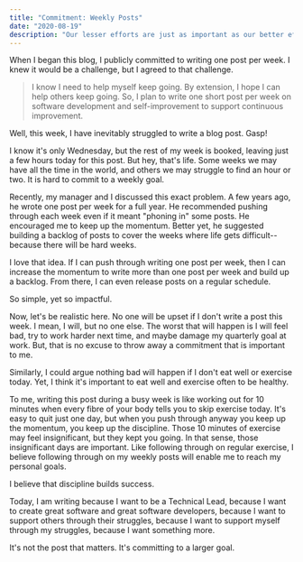 ```yaml
---
title: "Commitment: Weekly Posts"
date: "2020-08-19"
description: "Our lesser efforts are just as important as our better efforts"
---
```


When I began this blog, I publicly committed to writing one post per week. I knew it would be a challenge, but I agreed to that challenge.

> I know I need to help myself keep going. By extension, I hope I can help others keep going. So, I plan to write one short post per week on software development and self-improvement to support continuous improvement.

Well, this week, I have inevitably struggled to write a blog post. Gasp!

I know it's only Wednesday, but the rest of my week is booked, leaving just a few hours today for this post. But hey, that's life. Some weeks we may have all the time in the world, and others we may struggle to find an hour or two. It is hard to commit to a weekly goal.

Recently, my manager and I discussed this exact problem. A few years ago, he wrote one post per week for a full year. He recommended pushing through each week even if it meant "phoning in" some posts. He encouraged me to keep up the momentum. Better yet, he suggested building a backlog of posts to cover the weeks where life gets difficult--because there will be hard weeks.

I love that idea. If I can push through writing one post per week, then I can increase the momentum to write more than one post per week and build up a backlog. From there, I can even release posts on a regular schedule.

So simple, yet so impactful.

Now, let's be realistic here. No one will be upset if I don't write a post this week. I mean, I will, but no one else. The worst that will happen is I will feel bad, try to work harder next time, and maybe damage my quarterly goal at work. But, that is no excuse to throw away a commitment that is important to me.

Similarly, I could argue nothing bad will happen if I don't eat well or exercise today. Yet, I think it's important to eat well and exercise often to be healthy.

To me, writing this post during a busy week is like working out for 10 minutes when every fibre of your body tells you to skip exercise today. It's easy to quit just one day, but when you push through anyway you keep up the momentum, you keep up the discipline. Those 10 minutes of exercise may feel insignificant, but they kept you going. In that sense, those insignificant days are important. Like following through on regular exercise, I believe following through on my weekly posts will enable me to reach my personal goals.

I believe that discipline builds success.

Today, I am writing because I want to be a Technical Lead, because I want to create great software and great software developers, because I want to support others through their struggles, because I want to support myself through my struggles, because I want something more.

It's not the post that matters. It's committing to a larger goal.
